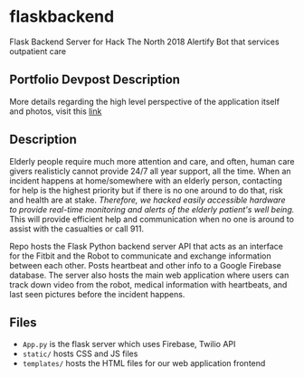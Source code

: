 # flaskbackend
Flask Backend Server for Hack The North 2018 Alertify Bot that services outpatient care

## Portfolio Devpost Description
More details regarding the high level perspective of the application itself and photos, visit this [link](https://devpost.com/software/alertify-8f3rms)

## Description
Elderly people require much more attention and care, and often, human care givers realisticly cannot provide 24/7 all year support, all the time. When an incident happens at home/somewhere with an elderly person, contacting for help is the highest priority but if there is no one around to do that, risk and health are at stake.
*Therefore, we hacked easily accessible hardware to provide real-time monitoring and alerts of the elderly patient's well being.* This will provide efficient help and communication when no one is around to assist with the casualties or call 911. 


Repo hosts the Flask Python backend server API that acts as an interface for the Fitbit and the Robot to
communicate and exchange information between each other. Posts heartbeat and other info to a Google Firebase database.
The server also hosts the main web application where users can track down video from the robot, medical information with heartbeats, and last seen pictures before the incident happens. 

## Files
* `App.py` is the flask server which uses Firebase, Twilio API 
* `static/` hosts CSS and JS files
* `templates/` hosts the HTML files for our web application frontend
